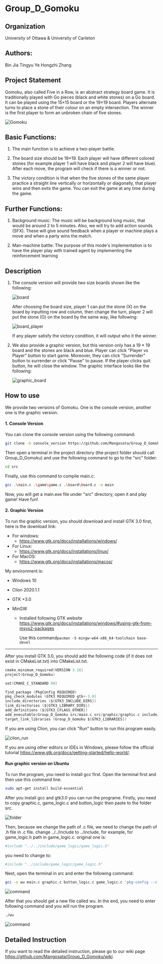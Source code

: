 # Group_D_Gomoku

## Organization

University of Ottawa & University of Carleton



## Authors:

Bin Jia
Tingyu Ye
Hongzhi Zhang





## Project Statement

Gomoku, also called Five in a Row, is an abstract strategy board game. It is traditionally played with Go pieces (black and white stones) on a Go board. It can be played using the 15×15 board or the 19×19 board. Players alternate turns to place a stone of their colour on an empty intersection. The winner is the first player to form an unbroken chain of five stones.

![Gomoku](https://upload.wikimedia.org/wikipedia/commons/thumb/d/db/Gomoku-game-3.svg/300px-Gomoku-game-3.svg.png)



## Basic Functions:

1. The main function is to achieve a two-player battle.

2. The board size should be 19*19. Each player will have different colored stones (for example player 1 will have black and player 2 will have blue). After each move, the program will check if there is a winner or not.

3. The victory condition is that when the five stones of the same player practice a straight line vertically or horizontally or diagonally, that player wins and then exits the game. You can exit the game at any time during the game.

   

## Further Functions:

1. Background music: The music will be background long music, that would be around 2 to 5 minutes. Also, we will try to add action sounds (SFX). These will give sound feedback when a player or machine plays a move and when a party wins the match.

2. Man-machine battle: The purpose of this mode's implementation is to have the player play with trained agent by implementing the reinforcement learning

   

## Description

1. The console version will provide two size boards shown like the following:

   ![board](board.JPG)

   After choosing the board size, player 1 can put the stone (X) on the board by inputting row and column, then change the turn, player 2 will put the stone (O) on the board by the same way, like following:

   ![board_player](board_player.png)

   If any player satisfy the victory condition, it will output who it the winner.

2. We also provide a graphic version, but this version only has a 19 * 19 board and the stones are black and blue. Player can click "Player vs Player" button to start game. Moreover, they can click "Surrender" button to surrender or click "Pause" to pause. If the player clicks quit button, he will close the window. The graphic interface looks like the following:

   ![graphic_board](graphic_board.png)



## How to use

We provide two versions of Gomoku. One is the console version, another one is the graphic version.

#### 1. Console Version

You can clone the console version using the following command:

```bash
git clone -b console_version https://github.com/Mangosata/Group_D_Gomoku.git
```

Then open a terminal in the project directory (the project folder should call Group_D_Gomoku) and  use the following command to go to the "src" folder:

``` bash
cd src
```

Finally, use this command to compile main.c:

```bash
gcc .\main.c .\game\game.c .\board\board.c -o main
```

Now, you will get a main.exe file under "src" directory, open it and play game! Have fun!

#### 2. Graphic Version

To run the graphic version, you should download and install GTK 3.0 first, here is the download link:

- For windows:
  - https://www.gtk.org/docs/installations/windows/
- For Linux:
  - https://www.gtk.org/docs/installations/linux/
- For MacOS:
  - https://www.gtk.org/docs/installations/macos/

My environment is:

- Windows 10

- Clion 2020.1.1

- GTK +3.0

- MinGW

  - Installed following GTK website https://www.gtk.org/docs/installations/windows/#using-gtk-from-msys2-packages

    Use this command`pacman -S mingw-w64-x86_64-toolchain base-devel`

****

After you install GTK 3.0, you should add the following code (if it does not exist in CMakeList.txt) into CMakeList.txt.

```c
cmake_minimum_required(VERSION 3.16)
project(Group_D_Gomoku)

set(CMAKE_C_STANDARD 99)

find_package (PkgConfig REQUIRED)
pkg_check_modules (GTK3 REQUIRED gtk+-3.0)
include_directories (${GTK3_INCLUDE_DIRS})
link_directories (${GTK3_LIBRARY_DIRS})
add_definitions (${GTK3_CFLAGS_OTHER})
add_executable(Group_D_Gomoku src/main.c src/graphic/graphic.c include/graphic/graphic.h src/game_logic/game_logic.c include/game_logic/game_logic.h src/button_logic/button_logic.c include/button_logic/button_logic.h)
target_link_libraries (Group_D_Gomoku ${GTK3_LIBRARIES})
```

If you are using Clion, you can click "Run" button to run this program easily.

![clion_run](clion_run.png)

If you are using other editors or IDEs in Windows, please follow the official tutorial https://www.gtk.org/docs/getting-started/hello-world/.



#### Run graphic version on Ubuntu
To run the program, you need to install gcc first.
Open the terminal first and then use this command line:
```bash
sudo apt-get install build-essential
```
After you install gcc and gtk3.0 you can run the programe.
Firstly, you need to copy graphic.c, game_logic.c and button_logic then paste to the folder src.

![folder](folder.png)

Then, because we change the path of .c file, we need to change the path of .h file in .c file.
change ../../include to ../include, for example, for game_logic.h path in game_logic.c.
original one is:
```bash
#include "../../include/game_logic/game_logic.h"
```
you need to change to:
```bash
#include "../include/game_logic/game_logic.h"
```
Next, open the terminal in src and enter the following command:

```bash
gcc -o wu main.c graphic.c button_logic.c game_logic.c 'pkg-config --cflags --libs gtk+-3.0' -lm
```
![command](command.png)

After that you should get a new file called wu. In the end, you need to enter following command and you will run the program.

```bash
./wu
```
![command](command.png)


## Detailed Instruction

If you want to read the detailed instruction, please go to our wiki page https://github.com/Mangosata/Group_D_Gomoku/wiki.



